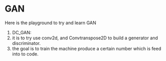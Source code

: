 # GAN
Here is the playground to try and learn GAN

1. DC_GAN:
  1. it is to try use conv2d, and Convtranspose2D to build a generator and discriminator. 
  2. the goal is to train the machine produce a certain number which is feed into to code.
